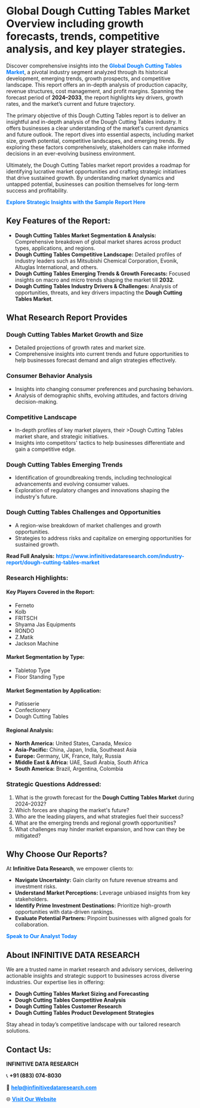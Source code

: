<h1>Global Dough Cutting Tables Market Overview including growth forecasts, trends, competitive analysis, and key player strategies.</h1>
<p>
Discover comprehensive insights into the 
<a href="https://www.infinitivedataresearch.com/industry-report/dough-cutting-tables-market" rel="dofollow" style="color: #007BFF; text-decoration: none;"><strong>Global Dough Cutting Tables Market</strong></a>, a pivotal industry segment analyzed through its historical development, emerging trends, growth prospects, and competitive landscape. This report offers an in-depth analysis of production capacity, revenue structures, cost management, and profit margins. Spanning the forecast period of <strong>2024–2033</strong>, the report highlights key drivers, growth rates, and the market’s current and future trajectory.
</p>
<p>
The primary objective of this Dough Cutting Tables report is to deliver an insightful and in-depth analysis of the Dough Cutting Tables industry. It offers businesses a clear understanding of the market's current dynamics and future outlook. The report dives into essential aspects, including market size, growth potential, competitive landscapes, and emerging trends. By exploring these factors comprehensively, stakeholders can make informed decisions in an ever-evolving business environment.
</p>
<p>
Ultimately, the Dough Cutting Tables market report provides a roadmap for identifying lucrative market opportunities and crafting strategic initiatives that drive sustained growth. By understanding market dynamics and untapped potential, businesses can position themselves for long-term success and profitability.
</p>
<p>
<a href="https://www.infinitivedataresearch.com/request-sample/reportId=111329" style="color: #007BFF; text-decoration: none;"><strong>Explore Strategic Insights with the Sample Report Here</strong></a>
</p>

<h2>Key Features of the Report:</h2>
<ul>
<li><strong>Dough Cutting Tables Market Segmentation & Analysis:</strong> Comprehensive breakdown of global market shares across product types, applications, and regions.</li>
<li><strong>Dough Cutting Tables Competitive Landscape:</strong> Detailed profiles of industry leaders such as Mitsubishi Chemical Corporation, Evonik, Altuglas International, and others.</li>
<li><strong>Dough Cutting Tables Emerging Trends & Growth Forecasts:</strong> Focused insights on macro and micro trends shaping the market till <strong>2032</strong>.</li>
<li><strong>Dough Cutting Tables Industry Drivers & Challenges:</strong> Analysis of opportunities, threats, and key drivers impacting the <strong>Dough Cutting Tables Market</strong>.</li>
</ul>

<h2>What Research Report Provides</h2>
<h3>Dough Cutting Tables Market Growth and Size</h3>
<ul>
<li>Detailed projections of growth rates and market size.</li>
<li>Comprehensive insights into current trends and future opportunities to help businesses forecast demand and align strategies effectively.</li>
</ul>

<h3>Consumer Behavior Analysis</h3>
<ul>
<li>Insights into changing consumer preferences and purchasing behaviors.</li>
<li>Analysis of demographic shifts, evolving attitudes, and factors driving decision-making.</li>
</ul>

<h3>Competitive Landscape</h3>
<ul>
<li>In-depth profiles of key market players, their >Dough Cutting Tables market share, and strategic initiatives.</li>
<li>Insights into competitors' tactics to help businesses differentiate and gain a competitive edge.</li>
</ul>

<h3>Dough Cutting Tables Emerging Trends</h3>
<ul>
<li>Identification of groundbreaking trends, including technological advancements and evolving consumer values.</li>
<li>Exploration of regulatory changes and innovations shaping the industry's future.</li>
</ul>

<h3>Dough Cutting Tables Challenges and Opportunities</h3>
<ul>
<li>A region-wise breakdown of market challenges and growth opportunities.</li>
<li>Strategies to address risks and capitalize on emerging opportunities for sustained growth.</li>
</ul>
<p><strong>Read Full Analysis:</strong> <a href="https://www.infinitivedataresearch.com/industry-report/dough-cutting-tables-market" rel="dofollow" style="color: #007BFF; text-decoration: none;"><strong>https://www.infinitivedataresearch.com/industry-report/dough-cutting-tables-market</strong></a></p>
<h3>Research Highlights:</h3>
<h4>Key Players Covered in the Report:</h4>
<ul><li>Ferneto</li><li>Kolb</li><li>FRITSCH</li><li>Shyama Jas Equipments</li><li>RONDO</li><li>Z.Matik</li><li>Jackson Machine</li></ul>
<h4>Market Segmentation by Type:</h4>
<ul><li>Tabletop Type</li><li>Floor Standing Type</li></ul>
<h4>Market Segmentation by Application:</h4>
<ul><li>Patisserie</li><li>Confectionery</li><li>Dough Cutting Tables</li></ul>

<h4>Regional Analysis:</h4>
<ul>
<li><strong>North America:</strong> United States, Canada, Mexico</li>
<li><strong>Asia-Pacific:</strong> China, Japan, India, Southeast Asia</li>
<li><strong>Europe:</strong> Germany, UK, France, Italy, Russia</li>
<li><strong>Middle East & Africa:</strong> UAE, Saudi Arabia, South Africa</li>
<li><strong>South America:</strong> Brazil, Argentina, Colombia</li>
</ul>

<h3>Strategic Questions Addressed:</h3>
<ol>
<li>What is the growth forecast for the <strong>Dough Cutting Tables Market</strong> during 2024–2032?</li>
<li>Which forces are shaping the market's future?</li>
<li>Who are the leading players, and what strategies fuel their success?</li>
<li>What are the emerging trends and regional growth opportunities?</li>
<li>What challenges may hinder market expansion, and how can they be mitigated?</li>
</ol>

<h2>Why Choose Our Reports?</h2>
<p>At <strong>Infinitive Data Research</strong>, we empower clients to:</p>
<ul>
<li><strong>Navigate Uncertainty:</strong> Gain clarity on future revenue streams and investment risks.</li>
<li><strong>Understand Market Perceptions:</strong> Leverage unbiased insights from key stakeholders.</li>
<li><strong>Identify Prime Investment Destinations:</strong> Prioritize high-growth opportunities with data-driven rankings.</li>
<li><strong>Evaluate Potential Partners:</strong> Pinpoint businesses with aligned goals for collaboration.</li>
</ul>
<p><a href="https://www.infinitivedataresearch.com/industry-report/dough-cutting-tables-market" rel="dofollow" style="color: #007BFF; text-decoration: none;"><strong>Speak to Our Analyst Today</strong></a></p>

<h2>About INFINITIVE DATA RESEARCH</h2>
<p>We are a trusted name in market research and advisory services, delivering actionable insights and strategic support to businesses across diverse industries. Our expertise lies in offering:</p>
<ul>
<li><strong>Dough Cutting Tables Market Sizing and Forecasting</strong></li>
<li><strong>Dough Cutting Tables Competitive Analysis</strong></li>
<li><strong>Dough Cutting Tables Customer Research</strong></li>
<li><strong>Dough Cutting Tables Product Development Strategies</strong></li>
</ul>
<p>Stay ahead in today’s competitive landscape with our tailored research solutions.</p>

<h2>Contact Us:</h2>
<p><strong>INFINITIVE DATA RESEARCH</strong></p>
<p>📞 <strong>+91 (883) 074-8030</strong></p>
<p>📧 <strong><a href="mailto:help@infinitivedataresearch.com" style="color: #007BFF;">help@infinitivedataresearch.com</a></strong></p>
<p>🌐 <strong><a href="https://www.infinitivedataresearch.com" rel="dofollow" style="color: #007BFF;">Visit Our Website</a></strong></p>